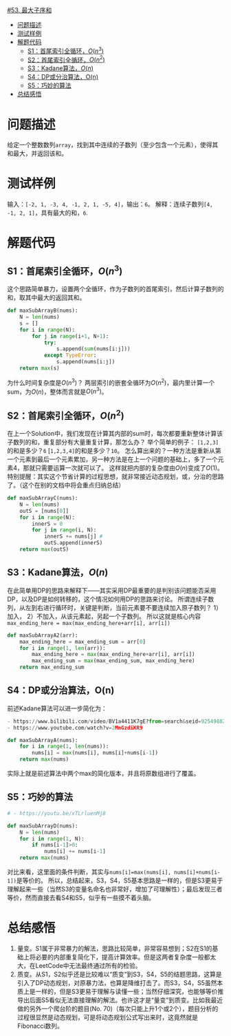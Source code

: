 [#53. 最大子序和](https://leetcode-cn.com/tag/array/)

<!-- @import "[TOC]" {cmd="toc" depthFrom=1 depthTo=6 orderedList=false} -->

<!-- code_chunk_output -->

- [问题描述](#问题描述)
- [测试样例](#测试样例)
- [解题代码](#解题代码)
  - [S1：首尾索引全循环，$O(n^3)$](#s1首尾索引全循环on3)
  - [S2：首尾索引全循环，$O(n^2)$](#s2首尾索引全循环on2)
  - [S3：Kadane算法，$O(n)$](#s3kadane算法on)
  - [S4：DP或分治算法，O(n)](#s4dp或分治算法on)
  - [S5：巧妙的算法](#s5巧妙的算法)
- [总结感悟](#总结感悟)

<!-- /code_chunk_output -->

# 问题描述
给定一个整数数列`array`，找到其中连续的子数列（至少包含一个元素），使得其和最大，并返回该和。
# 测试样例
输入：`[-2, 1, -3, 4, -1, 2, 1, -5, 4]`，输出：`6`。
解释：连续子数列`[4, -1, 2, 1]`，具有最大的和，`6`.
# 解题代码
## S1：首尾索引全循环，$O(n^3)$
这个思路简单暴力，设置两个全循环，作为子数列的首尾索引，然后计算子数列的和，取其中最大的返回其和。
```Python
def maxSubArrayB(nums):
    N = len(nums) 
    s = []
    for i in range(N):
        for j in range(i+1, N+1):
            try:
                s.append(sum(nums[i:j]))
            except TypeError:
                s.append(nums[i:j])
    return max(s)
```

为什么时间复杂度是$O(n^3)$？
两层索引的嵌套全循环为$O(n^2)$，最内里计算一个sum，为$O(n)$，整体而言就是$O(n^3)$。

## S2：首尾索引全循环，$O(n^2)$
在上一个Solution中，我们发现在计算其内部的sum时，每次都要重新整体计算该子数列的和，重复部分有大量重复计算，那怎么办？
举个简单的例子：
`[1,2,3]`的和是多少？`6`
[`1,2,3,4]`的和是多少？`10`。
怎么算出来的？一种方法是重新从第一个元素到最后一个元素累加，另一种方法是在上一个问题的基础上，多了一个元素4，那就只需要运算一次就可以了。
这样就把内部的复杂度由$O(n)$变成了$O(1)$。
特别提醒：其实这个节省计算的过程思想，就非常接近动态规划，或，分治的思路了。（这个在别的文档中将会重点归纳总结）
```Python
def maxSubArrayC(nums):
    N = len(nums)
    outS = [nums[0]]
    for i in range(N):
        innerS = 0
        for j in range(i, N):
            innerS += nums[j] #
            outS.append(innerS)
    return max(outS)
```
## S3：Kadane算法，$O(n)$
在此简单用DP的思路来解释下——其实采用DP最重要的是判别该问题能否采用DP，以及DP是如何转移的，这个情况如何用DP的思路来讨论。
所谓连续子数列，从左到右进行循环时，关键是判断，当前元素要不要连续加入原子数列？
1）加入，
2）不加入，从该元素起，另起一个子数列。
所以这就是核心内容`max_ending_here = max(max_ending_here+arr[i], arr[i])`
```Python
def maxSubArrayA2(arr):
    max_ending_here = max_ending_sum = arr[0]
    for i in range(1, len(arr)):
        max_ending_here = max(max_ending_here+arr[i], arr[i])
        max_ending_sum = max(max_ending_sum, max_ending_here)
    return max_ending_sum
```
## S4：DP或分治算法，O(n)
前述Kadane算法可以进一步简化为：
```Python
- https://www.bilibili.com/video/BV1a4411K7gE?from=search&seid=9254988277598247286
- https://www.youtube.com/watch?v=2MmGzdiKR9

def maxSubArrayA(nums):
    for i in range(1, len(nums)):
        nums[i] = max(nums[i], nums[i]+nums[i-1])
    return max(nums)
```
实际上就是前述算法中两个max的简化版本，并且将原数组进行了覆盖。
## S5：巧妙的算法
```Python
# - https://youtu.be/xTLrluenMj8

def maxSubArrayD(nums):
    N = len(nums)
    for i in range(1, N):
        if nums[i-1]>0:
            nums[i] += nums[i-1]
    return max(nums)
```
对比来看，这里面的条件判断，其实与`nums[i]=max(nums[i], nums[i]+nums[i-1])`是等价的。
所以，总结起来，S3，S4，S5基本思路是一样的，但是S3更易于理解起来一些（当然S3的变量名命名也非常好，增加了可理解性）；最后发现三者等价，然而直接去看S4和S5，似乎有一些摸不着头脑。
# 总结感悟
1. 量变。S1属于非常暴力的解法，思路比较简单，非常容易想到；S2在S1的基础上将必要的内部重复简化下，提高计算效率。但是这两者复杂度一般都太大，在LeetCode中无法最终通过所有的检验。
2. 质变。从S1，S2似乎还是比较难以“质变”到S3，S4，S5的结题思路，这算是引入了DP动态规划，对原暴力法，也算是降维打击了。而S3，S4，S5虽然本质上是一样的，但是S3更易于理解与读懂一些；当然仔细深究，也能够等价推导出后面S5看似无法直接理解的解法。也许这才是“量变”到质变。比如我最近做的另外一个爬台阶的题目(No. 70)（每次只能上升1个或2个），题目分析的过程很显然是动态规划，可是将动态规划公式写出来时，这竟然就是Fibonacci数列。